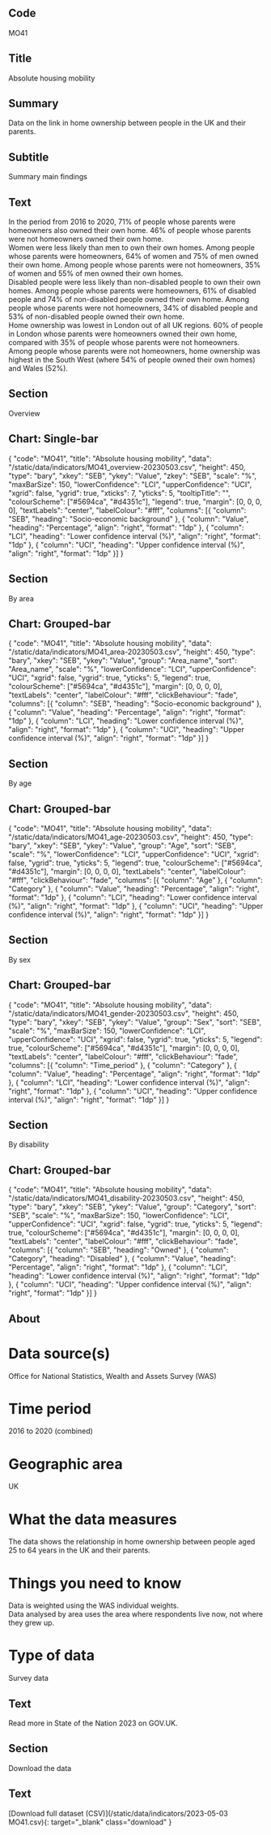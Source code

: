 ## Code
MO41

## Title
Absolute housing mobility

## Summary
Data on the link in home ownership between people in the UK and their parents.

## Subtitle
Summary main findings

## Text
In the period from 2016 to 2020, 71% of people whose parents were homeowners also owned their own home. 46% of people whose parents were not homeowners owned their own home.
<br>
Women were less likely than men to own their own homes. Among people whose parents were homeowners, 64% of women and 75% of men owned their own home. Among people whose parents were not homeowners, 35% of women and 55% of men owned their own homes.
<br>
Disabled people were less likely than non-disabled people to own their own homes. Among people whose parents were homeowners, 61% of disabled people and 74% of non-disabled people owned their own home. Among people whose parents were not homeowners, 34% of disabled people and 53% of non-disabled people owned their own home.
<br>
Home ownership was lowest in London out of all UK regions. 60% of people in London whose parents were homeowners owned their own home, compared with 35% of people whose parents were not homeowners.
<br>
Among people whose parents were not homeowners, home ownership was highest in the South West (where 54% of people owned their own homes) and Wales (52%).

## Section
Overview

## Chart: Single-bar
{
    "code": "MO41",
    "title": "Absolute housing mobility",
    "data": "/static/data/indicators/MO41_overview-20230503.csv",
    "height": 450,
    "type": "bary",
    "xkey": "SEB",
    "ykey": "Value",
    "zkey": "SEB",
    "scale": "%",
    "maxBarSize": 150,
    "lowerConfidence": "LCI",
    "upperConfidence": "UCI",
    "xgrid": false,
    "ygrid": true,
    "xticks": 7,
    "yticks": 5,
    "tooltipTitle": "",
    "colourScheme": ["#5694ca", "#d4351c"],
    "legend": true,
    "margin": [0, 0, 0, 0],
    "textLabels": "center",
    "labelColour": "#fff",
    "columns": [{
        "column": "SEB",
        "heading": "Socio-economic background"
    }, {
        "column": "Value",
        "heading": "Percentage",
        "align": "right",
        "format": "1dp"
    }, {
        "column": "LCI",
        "heading": "Lower confidence interval (%)",
        "align": "right",
        "format": "1dp"
    }, {
        "column": "UCI",
        "heading": "Upper confidence interval (%)",
        "align": "right",
        "format": "1dp"
    }]
}

## Section
By area

## Chart: Grouped-bar
{ "code": "MO41", "title": "Absolute housing mobility", "data": "/static/data/indicators/MO41_area-20230503.csv", "height": 450, "type": "bary", "xkey": "SEB", "ykey": "Value", "group": "Area_name", "sort": "Area_name", "scale": "%", "lowerConfidence": "LCI", "upperConfidence": "UCI", "xgrid": false, "ygrid": true, "yticks": 5, "legend": true, "colourScheme": ["#5694ca", "#d4351c"], "margin": [0, 0, 0, 0], "textLabels": "center", "labelColour": "#fff", "clickBehaviour": "fade", "columns": [{ "column": "SEB", "heading": "Socio-economic background" }, { "column": "Value", "heading": "Percentage", "align": "right", "format": "1dp" }, { "column": "LCI", "heading": "Lower confidence interval (%)", "align": "right", "format": "1dp" }, { "column": "UCI", "heading": "Upper confidence interval (%)", "align": "right", "format": "1dp" }] }

## Section
By age

## Chart: Grouped-bar
{ "code": "MO41", "title": "Absolute housing mobility", "data": "/static/data/indicators/MO41_age-20230503.csv", "height": 450, "type": "bary", "xkey": "SEB", "ykey": "Value", "group": "Age", "sort": "SEB", "scale": "%", "lowerConfidence": "LCI", "upperConfidence": "UCI", "xgrid": false, "ygrid": true, "yticks": 5, "legend": true, "colourScheme": ["#5694ca", "#d4351c"], "margin": [0, 0, 0, 0], "textLabels": "center", "labelColour": "#fff", "clickBehaviour": "fade", "columns": [{ "column": "Age" }, { "column": "Category" }, { "column": "Value", "heading": "Percentage", "align": "right", "format": "1dp" }, { "column": "LCI", "heading": "Lower confidence interval (%)", "align": "right", "format": "1dp" }, { "column": "UCI", "heading": "Upper confidence interval (%)", "align": "right", "format": "1dp" }] }

## Section
By sex

## Chart: Grouped-bar
{ "code": "MO41", "title": "Absolute housing mobility", "data": "/static/data/indicators/MO41_gender-20230503.csv", "height": 450, "type": "bary", "xkey": "SEB", "ykey": "Value", "group": "Sex", "sort": "SEB", "scale": "%", "maxBarSize": 150, "lowerConfidence": "LCI", "upperConfidence": "UCI", "xgrid": false, "ygrid": true, "yticks": 5, "legend": true, "colourScheme": ["#5694ca", "#d4351c"], "margin": [0, 0, 0, 0], "textLabels": "center", "labelColour": "#fff", "clickBehaviour": "fade", "columns": [{ "column": "Time_period" }, { "column": "Category" }, { "column": "Value", "heading": "Percentage", "align": "right", "format": "1dp" }, { "column": "LCI", "heading": "Lower confidence interval (%)", "align": "right", "format": "1dp" }, { "column": "UCI", "heading": "Upper confidence interval (%)", "align": "right", "format": "1dp" }] }

## Section
By disability

## Chart: Grouped-bar
{ "code": "MO41", "title": "Absolute housing mobility", "data": "/static/data/indicators/MO41_disability-20230503.csv", "height": 450, "type": "bary", "xkey": "SEB", "ykey": "Value", "group": "Category", "sort": "SEB", "scale": "%", "maxBarSize": 150, "lowerConfidence": "LCI", "upperConfidence": "UCI", "xgrid": false, "ygrid": true, "yticks": 5, "legend": true, "colourScheme": ["#5694ca", "#d4351c"], "margin": [0, 0, 0, 0], "textLabels": "center", "labelColour": "#fff", "clickBehaviour": "fade", "columns": [{ "column": "SEB", "heading": "Owned" }, { "column": "Category", "heading": "Disabled" }, { "column": "Value", "heading": "Percentage", "align": "right", "format": "1dp" }, { "column": "LCI", "heading": "Lower confidence interval (%)", "align": "right", "format": "1dp" }, { "column": "UCI", "heading": "Upper confidence interval (%)", "align": "right", "format": "1dp" }] }

## About
# Data source(s)
Office for National Statistics, Wealth and Assets Survey (WAS)

# Time period
2016 to 2020 (combined)

# Geographic area
UK

# What the data measures
The data shows the relationship in home ownership between people aged 25 to 64 years in the UK and their parents.

# Things you need to know
Data is weighted using the WAS individual weights.
<br>
Data analysed by area uses the area where respondents live now, not where they grew up.

# Type of data
Survey data

## Text
Read more in State of the Nation 2023 on GOV.UK.

## Section
Download the data

## Text
[Download full dataset (CSV)](/static/data/indicators/2023-05-03 MO41.csv){: target="_blank" class="download" }
